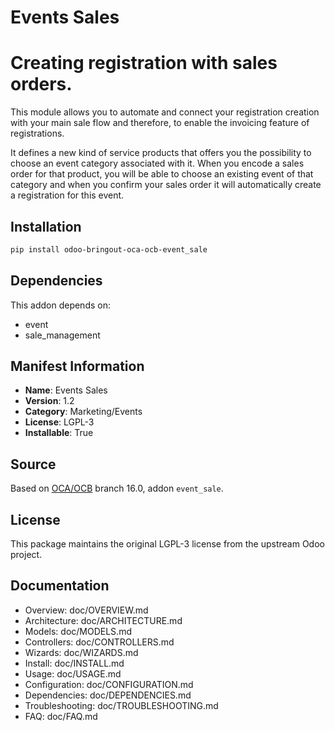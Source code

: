 # Events Sales


Creating registration with sales orders.
========================================

This module allows you to automate and connect your registration creation with
your main sale flow and therefore, to enable the invoicing feature of registrations.

It defines a new kind of service products that offers you the possibility to
choose an event category associated with it. When you encode a sales order for
that product, you will be able to choose an existing event of that category and
when you confirm your sales order it will automatically create a registration for
this event.


## Installation

```bash
pip install odoo-bringout-oca-ocb-event_sale
```

## Dependencies

This addon depends on:
- event
- sale_management

## Manifest Information

- **Name**: Events Sales
- **Version**: 1.2
- **Category**: Marketing/Events
- **License**: LGPL-3
- **Installable**: True

## Source

Based on [OCA/OCB](https://github.com/OCA/OCB) branch 16.0, addon `event_sale`.

## License

This package maintains the original LGPL-3 license from the upstream Odoo project.

## Documentation

- Overview: doc/OVERVIEW.md
- Architecture: doc/ARCHITECTURE.md
- Models: doc/MODELS.md
- Controllers: doc/CONTROLLERS.md
- Wizards: doc/WIZARDS.md
- Install: doc/INSTALL.md
- Usage: doc/USAGE.md
- Configuration: doc/CONFIGURATION.md
- Dependencies: doc/DEPENDENCIES.md
- Troubleshooting: doc/TROUBLESHOOTING.md
- FAQ: doc/FAQ.md
